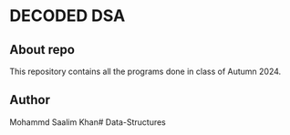 # DECODED DSA

## About repo  
This repository contains all the programs done in class of Autumn 2024.  

## Author 
Mohammd Saalim Khan#   D a t a - S t r u c t u r e s  
 